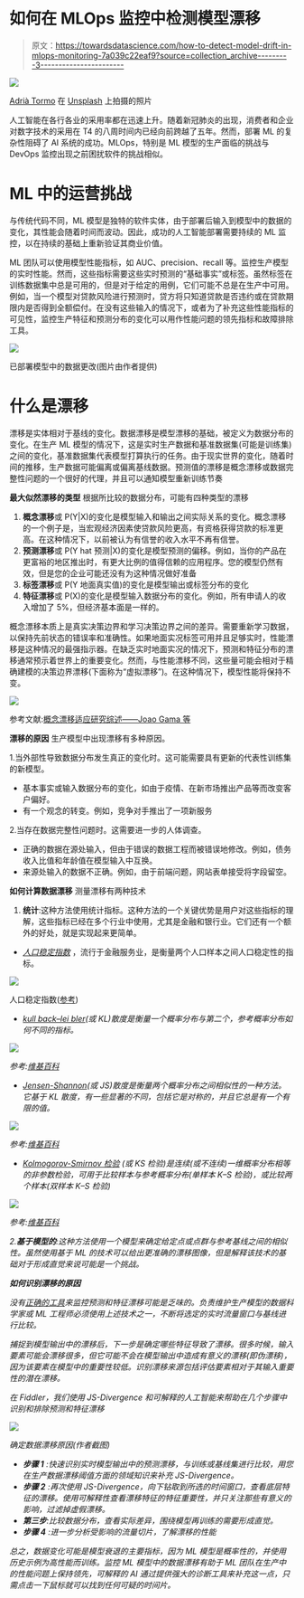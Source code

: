 # 如何在 MLOps 监控中检测模型漂移

> 原文：<https://towardsdatascience.com/how-to-detect-model-drift-in-mlops-monitoring-7a039c22eaf9?source=collection_archive---------3----------------------->

![](img/e40aa4d58034f3cdaa0bc1fe3f7d5521.png)

[Adrià Tormo](https://unsplash.com/@tormius?utm_source=unsplash&utm_medium=referral&utm_content=creditCopyText) 在 [Unsplash](https://unsplash.com/photos/YEWvMidcKkg) 上拍摄的照片

人工智能在各行各业的采用率都在迅速上升。随着新冠肺炎的出现，消费者和企业对数字技术的采用在 T4 的八周时间内已经向前跨越了五年。然而，部署 ML 的复杂性阻碍了 AI 系统的成功。MLOps，特别是 ML 模型的生产面临的挑战与 DevOps 监控出现之前困扰软件的挑战相似。

# **ML 中的运营挑战**

与传统代码不同，ML 模型是独特的软件实体，由于部署后输入到模型中的数据的变化，其性能会随着时间而波动。因此，成功的人工智能部署需要持续的 ML 监控，以在持续的基础上重新验证其商业价值。

ML 团队可以使用模型性能指标，如 AUC、precision、recall 等。监控生产模型的实时性能。然而，这些指标需要这些实时预测的“基础事实”或标签。虽然标签在训练数据集中总是可用的，但是对于给定的用例，它们可能不总是在生产中可用。例如，当一个模型对贷款风险进行预测时，贷方将只知道贷款是否违约或在贷款期限内是否得到全额偿付。在没有这些输入的情况下，或者为了补充这些性能指标的可见性，监控生产特征和预测分布的变化可以用作性能问题的领先指标和故障排除工具。

![](img/0357b1344be0c50a3d4e996ed93fca44.png)

已部署模型中的数据更改(图片由作者提供)

# **什么是漂移**

漂移是实体相对于基线的变化。数据漂移是模型漂移的基础，被定义为数据分布的变化。在生产 ML 模型的情况下，这是实时生产数据和基准数据集(可能是训练集)之间的变化，基准数据集代表模型打算执行的任务。由于现实世界的变化，随着时间的推移，生产数据可能偏离或偏离基线数据。预测值的漂移是概念漂移或数据完整性问题的一个很好的代理，并且可以通知模型重新训练节奏

**最大似然漂移的类型** 根据所比较的数据分布，可能有四种类型的漂移

1.  **概念漂移**或 P(Y|X)的变化是模型输入和输出之间实际关系的变化。概念漂移的一个例子是，当宏观经济因素使贷款风险更高，有资格获得贷款的标准更高。在这种情况下，以前被认为有信誉的收入水平不再有信誉。
2.  **预测漂移**或 P(Y hat 预测|X)的变化是模型预测的偏移。例如，当你的产品在更富裕的地区推出时，有更大比例的值得信赖的应用程序。您的模型仍然有效，但是您的企业可能还没有为这种情况做好准备
3.  **标签漂移**或 P(Y 地面真实值)的变化是模型输出或标签分布的变化
4.  **特征漂移**或 P(X)的变化是模型输入数据分布的变化。例如，所有申请人的收入增加了 5%，但经济基本面是一样的。

概念漂移本质上是真实决策边界和学习决策边界之间的差异。需要重新学习数据，以保持先前状态的错误率和准确性。如果地面实况标签可用并且足够实时，性能漂移是这种情况的最强指示器。在缺乏实时地面实况的情况下，预测和特征分布的漂移通常预示着世界上的重要变化。然而，与性能漂移不同，这些量可能会相对于精确建模的决策边界漂移(下面称为“虚拟漂移”)。在这种情况下，模型性能将保持不变。

![](img/138df5305344ef79b35dbb337d4b905c.png)

参考文献:[概念漂移适应研究综述——Joao Gama 等](https://dl.acm.org/doi/10.1145/2523813)

**漂移的原因** 生产模型中出现漂移有多种原因。

1.当外部性导致数据分布发生真正的变化时。这可能需要具有更新的代表性训练集的新模型。

*   基本事实或输入数据分布的变化，如由于疫情、在新市场推出产品等而改变客户偏好。
*   有一个观念的转变。例如，竞争对手推出了一项新服务

2.当存在数据完整性问题时。这需要进一步的人体调查。

*   正确的数据在源处输入，但由于错误的数据工程而被错误地修改。例如，债务收入比值和年龄值在模型输入中互换。
*   来源处输入的数据不正确。例如，由于前端问题，网站表单接受将字段留空。

**如何计算数据漂移**
测量漂移有两种技术

1.  **统计**:这种方法使用统计指标。这种方法的一个关键优势是用户对这些指标的理解，这些指标已经在多个行业中使用，尤其是金融和银行业。它们还有一个额外的好处，就是实现起来更简单。

*   [*人口稳定指数*](https://www.listendata.com/2015/05/population-stability-index.html) ，流行于金融服务业，是衡量两个人口样本之间人口稳定性的指标。

![](img/c6ca110b2baea570c6e0b9b4405bd449.png)

人口稳定指数([参考](https://www.listendata.com/2015/05/population-stability-index.html))

*   [*kull back–lei bler*](https://en.wikipedia.org/wiki/Kullback%E2%80%93Leibler_divergence)*(或 KL)散度是衡量一个概率分布与第二个，参考概率分布如何不同的指标。*

*![](img/148b823c9fb8e453bf0292d949e94a04.png)*

*参考:[维基百科](https://en.wikipedia.org/wiki/Kullback%E2%80%93Leibler_divergence)*

*   *[*Jensen-Shannon*](https://en.wikipedia.org/wiki/Jensen%E2%80%93Shannon_divergence)(或 JS)散度是衡量两个概率分布之间相似性的一种方法。它基于 KL 散度，有一些显著的不同，包括它是对称的，并且它总是有一个有限的值。*

*![](img/249c1b91147ee0bce96289e0d1394ce6.png)*

*参考:[维基百科](https://en.wikipedia.org/wiki/Jensen%E2%80%93Shannon_divergence)*

*   *[*Kolmogorov-Smirnov 检验*](https://en.wikipedia.org/wiki/Kolmogorov%E2%80%93Smirnov_test) (或 KS 检验)是连续(或不连续)一维概率分布相等的非参数检验，可用于比较样本与参考概率分布(单样本 K–S 检验)，或比较两个样本(双样本 K–S 检验)*

*![](img/fd1915e578fa7e2ba5b9f07c33b6e9db.png)*

*参考:[维基百科](https://en.wikipedia.org/wiki/Kolmogorov%E2%80%93Smirnov_test)*

*2.**基于模型的**:这种方法使用一个模型来确定给定点或点群与参考基线之间的相似性。虽然使用基于 ML 的技术可以给出更准确的漂移图像，但是解释该技术的基础对于形成直觉来说可能是一个挑战。*

***如何识别漂移的原因***

*没有[正确的工具](https://blog.fiddler.ai/2020/07/announcing-ml-monitoring-capabilities/)来监控预测和特征漂移可能是乏味的。负责维护生产模型的数据科学家或 ML 工程师必须使用上述技术之一，不断将选定的实时流量窗口与基线进行比较。*

*捕捉到模型输出中的漂移后，下一步是确定哪些特征导致了漂移。很多时候，输入要素可能会漂移很多，但它可能不会在模型输出中造成有意义的漂移(即伪漂移)，因为该要素在模型中的重要性较低。识别漂移来源包括评估要素相对于其输入重要性的潜在漂移。*

*在 Fiddler，我们使用 JS-Divergence 和可解释的人工智能来帮助在几个步骤中识别和排除预测和特征漂移*

*![](img/65c527b17a1a0ad9948a37b7e4c1e4ea.png)*

*确定数据漂移原因(作者截图)*

*   ***步骤 1** :快速识别实时模型输出中的预测漂移，与训练或基线集进行比较，用您在生产数据漂移阈值方面的领域知识来补充 JS-Divergence。*
*   ***步骤 2** :再次使用 JS-Divergence，向下钻取到所选的时间窗口，查看底层特征的漂移。使用可解释性查看漂移特征的特征重要性，并只关注那些有意义的影响，过滤掉虚假漂移。*
*   ***第三步**:比较数据分布，查看实际差异，围绕模型再训练的需要形成直觉。*
*   ***步骤 4** :进一步分析受影响的流量切片，了解漂移的性能*

*总之，数据变化可能是模型衰退的主要指标，因为 ML 模型是概率性的，并使用历史示例为高性能而训练。监控 ML 模型中的数据漂移有助于 ML 团队在生产中的性能问题上保持领先，可解释的 AI 通过提供强大的诊断工具来补充这一点，只需点击一下鼠标就可以找到任何可疑的时间片。*